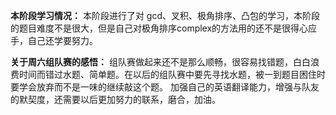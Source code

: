 **本阶段学习情况：** 本阶段进行了对 gcd、叉积、极角排序、凸包的学习，本阶段的题目难度不是很大，但是自己对极角排序complex的方法用的还不是很得心应手，自己还学要努力。

**关于周六组队赛的感悟：** 组队赛做起来还不是那么顺畅，很容易找错题，白白浪费时间而错过水题、简单题。在以后的组队赛中要先寻找水题，被一到题目困住时要学会放弃而不是一味的继续敲这个题。
加强自己的英语翻译能力，增强与队友的默契度，还需要以后更加努力的联系，磨合，加油。
